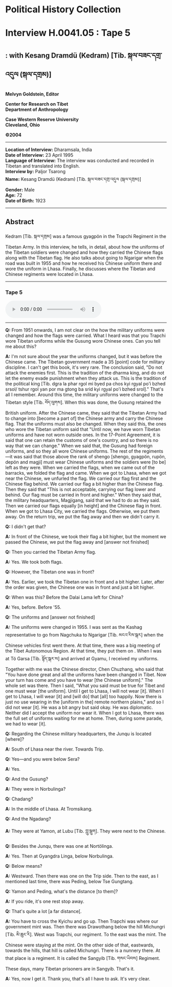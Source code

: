 # Political History Collection  
# Interview H.0041.05 : Tape 5  
##  : with Kesang Dramdü (Kedram) [Tib. སྐལ་བཟང་དགྲ་འདུལ (སྐལ་དགྲམ)]  
  
**Melvyn Goldstein, Editor**  

**Center for Research on Tibet**  
**Department of Anthropology**  

**Case Western Reserve University**  
**Cleveland, Ohio**  

**©2004**  

---  
**Location of Interview:** Dharamsala, India  
**Date of Interview:** 23 April 1995  
**Language of Interview:** The interview was conducted and recorded in Tibetan and translated into English.  
**Interview by:** Paljor Tsarong  
**Name:** Kesang Dramdü (Kedram) [Tib. སྐལ་བཟང་དགྲ་འདུལ (སྐལ་དགྲམ)]  
**Gender:** Male  
**Age:** 72  
**Date of Birth:** 1923  
  
---  
## Abstract  

 Kedram [Tib. སྐལ་དགྲམ] was a famous gyagpön in the Trapchi Regiment in the Tibetan Army. In this interview, he tells, in detail, about how the uniforms of the Tibetan soldiers were changed and how they carried the Chinese flags along with the Tibetan flag. He also talks about going to Ngarigar when the road was built in 1955 and how he received his Chinese uniform there and wore the uniform in Lhasa. Finally, he discusses where the Tibetan and Chinese regiments were located in Lhasa.   

---  
### Tape 5  

<audio controls>
<source src="https://tile.loc.gov/storage-services/service/asian/asiantoha/H_0041_05/H_0041_05.mp3" type="audio/mp3">
Your browser does not support the audio element.
</audio>  

---

**Q:**  From 1951 onwards, I am not clear on the how the military uniforms were changed and how the flags were carried. What I heard was that you <span class="tooltip" data-text="[tib. གྲྭ་བཞི] 1. An area below Sera Monastery. 2. The location of the Tibetan Armory-Mint Office and the regimental headquarters of the Khadang Regiment, which was also called the Trapchi Regiment.">Trapchi</span> wore Tibetan uniforms while the Gusung wore Chinese ones. Can you tell me about this?   

**A:**  I'm not sure about the year the uniforms changed, but it was before the Chinese came. The Tibetan government made a 35 [point] code for military discipline. I can't get this book, it's very rare. The conclusion said, "Do not attack the enemies first. This is the tradition of the dharma king, and do not let the enemy evade punishment when they attack us. This is the tradition of the political king [Tib. dgra la phar rgol mi byed pa chos kyi rgyal po'i bzhed srsol/ tshur rgol yan por ma gtong ba srid kyi rgyal po'i bzhed srol]." That's all I remember. Around this time, the military uniforms were changed to the Tibetan style [Tib. བོད་ལུགས]. When this was done, the Gusung retained the British uniform. After the Chinese came, they said that the Tibetan Army had to change into [become a part of] the Chinese army and carry the Chinese flag. That the uniforms must also be changed. When they said this, the ones who wore the Tibetan uniform said that "Until now, we have worn Tibetan uniforms and have not worn outside ones. In the 17-Point Agreement, it is said that one can retain the customs of one's country, and so there is no way that we can change." When we said that, the Gusung had foreign uniforms, and so they all wore Chinese uniforms. The rest of the regiments—it was said that those above the rank of shengo [shengo, gyagpön, rupön, depön and magji] must wear Chinese uniforms and the soldiers were [to be] left as they were. When we carried the flags, when we came out of the barracks, we folded the flag and came. When we got to Lhasa, when we got near the Chinese, we unfurled the flag. We carried our flag first and the Chinese flag behind. We carried our flag a bit higher than the Chinese flag. Then they said that "This is not acceptable, carrying our flag lower and behind. Our flag must be carried in front and higher." When they said that, the military headquarters, Magjigang, said that we had to do as they said. Then we carried our flags equally [in height] and the Chinese flag in front. When we got to Lhasa City, we carried the flags. Otherwise, we put them away. On the return trip, we put the flag away and then we didn't carry it.   

**Q:**  I didn't get that?   

**A:**  In front of the Chinese, we took their flag a bit higher, but the moment we passed the Chinese, we put the flag away and [answer not finished]   

**Q:**  Then you carried the Tibetan Army flag.   

**A:**  Yes. We took both flags.   

**Q:**  However, the Tibetan one was in front?   

**A:**  Yes. Earlier, we took the Tibetan one in front and a bit higher. Later, after the order was given, the Chinese one was in front and just a bit higher.   

**Q:**  When was this? Before the Dalai Lama left for China?   

**A:**  Yes, before. Before '55.   

**Q:**  The uniforms and [answer not finished]   

**A:**  The uniforms were changed in 1955. I was sent as the Kashag representative to go from Nagchuka to Ngarigar [Tib. མངའ་རིས་སྒར] when the Chinese vehicles first went there. At that time, there was a big meeting of the Tibet Autonomous Region. At that time, they put them on . When I was at Tö Garsa [Tib. སྟོད་སྒར་ས] and arrived at Gyamu, I received my uniforms. Together with me was the Chinese director, Chen Chuzhang, who said that "You have done great and all the uniforms have been changed in Tibet. Now your turn has come and you have to wear [the Chinese uniform]." The whole set was there. Then I said, "What you said must be true for Tibet and one must wear [the uniform]. Until I get to Lhasa, I will not wear [it]. When I get to Lhasa, I will wear [it] and [will do] that [all] too happily. Now there is just no use wearing in the [uniform in the] remote northern plains," and so I did not wear [it]. He was a bit angry but said okay. He was diplomatic. Neither did I accept the uniform nor wear it. When I got to Lhasa, there was the full set of uniforms waiting for me at home. Then, during some parade, we had to wear [it].   

**Q:**  Regarding the Chinese military headquarters, the Junqu is located [where]?   

**A:**  South of Lhasa near the river. Towards Trip.   

**Q:**  Yes—and you were below Sera?   

**A:**  Yes.   

**Q:**  And the Gusung?   

**A:**  They were in <span class="tooltip" data-text="[tib. ནོར་བུ་གླིང་ཁ] The summer palace of the Dalai Lama.">Norbulinga</span>?   

**Q:**  <span class="tooltip" data-text="[tib. ཆ་དང] A regiment in the traditional Tibetan Army that specialized in artillery.">Chadang</span>?   

**A:**  In the middle of Lhasa. At Tromsikang.   

**Q:**  And the <span class="tooltip" data-text="[tib. ང་དང] The Gyantse Regiment of the traditional Tibetan Army.">Ngadang</span>?   

**A:**  They were at Yamon, at Lubu [Tib. ཀླུ་སྦུག]. They were next to the Chinese.   

**Q:**  Besides the Junqu, there was one at Nortölinga.   

**A:**  Yes. Then at Gyangdra Linga, below Norbulinga.   

**Q:**  Below means?   

**A:**  Westward. Then there was one on the Trip side. Then to the east, as I mentioned last time, there was Peding, below <span class="tooltip" data-text="[tib. རྩེ] The Potala Palace.">Tse</span> Gungtang.   

**Q:**  Yamon and Peding, what's the distance [to them]?   

**A:**  If you ride, it's one rest stop away.   

**Q:**  That's quite a lot [a far distance[.   

**A:**  You have to cross the Kyichu and go up. Then <span class="tooltip" data-text="[tib. གྲྭ་བཞི] 1. An area below Sera Monastery. 2. The location of the Tibetan Armory-Mint Office and the regimental headquarters of the Khadang Regiment, which was also called the Trapchi Regiment.">Trapchi</span> was where our government mint was. Then there was Drawothang below the hill Michungri [Tib. མི་ཆུང་རི]. West was Trapchi, our regiment. To the east was the mint. The Chinese were staying at the mint. On the other side of that, eastwards, towards the hills, that hill is called Michungri. There is a nunnery there. At that place is a regiment. It is called the Sangyib [Tib. གསང་ཡིབས] Regiment. These days, many Tibetan prisoners are in Sangyib. That's it.   

**A:**  Yes, now I get it. Thank you, that's all I have to ask. It's very clear.   

